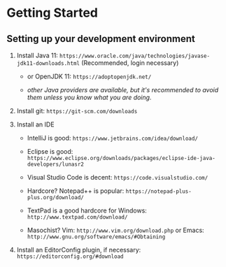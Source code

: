# Getting Started

## Setting up your development environment

1. Install Java 11: `https://www.oracle.com/java/technologies/javase-jdk11-downloads.html` (Recommended, login necessary)

	* or OpenJDK 11: `https://adoptopenjdk.net/`

	* *other Java providers are available, but it's recommended to avoid them unless you know what you are doing.*

2. Install git: `https://git-scm.com/downloads`

4. Install an IDE

	* IntelliJ is good: `https://www.jetbrains.com/idea/download/`

	* Eclipse is good: `https://www.eclipse.org/downloads/packages/eclipse-ide-java-developers/lunasr2`

	* Visual Studio Code is decent: `https://code.visualstudio.com/`

	* Hardcore? Notepad++ is popular: `https://notepad-plus-plus.org/download/`

	* TextPad is a good hardcore for Windows: `http://www.textpad.com/download/`

	* Masochist? Vim: `http://www.vim.org/download.php` or Emacs: `http://www.gnu.org/software/emacs/#Obtaining`

5. Install an EditorConfig plugin, if necessary: `https://editorconfig.org/#download`
